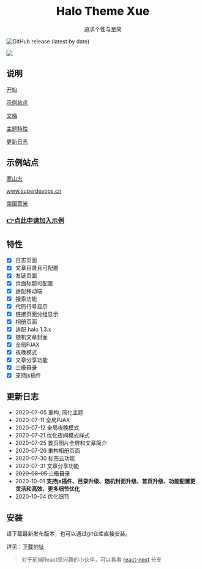 # <div align="center" style="font-weight:800; font-size: 30px">Halo Theme Xue</div>

<p align="center">
追求个性与至简
</p>

![GitHub release (latest by date)](https://img.shields.io/github/v/release/halo-dev/halo?label=halo&style=flat-square)

![](https://cdn.jsdelivr.net/gh/xzzai/static@master/uPic/screenshot-2300.png)

## 说明

[开始](https://baozi.fun/2020/09/29/halo-blog-transfer)

[示例站点](#示例站点)

[文档](https://baozi.fun/2020/10/05/theme-xue-showcase)

[主题特性](#特性)

[更新日志](#更新日志)

## 示例站点

[寒山志](https://baozi.fun)

www.superdevops.cn

[南国薏米](https://eelve.com/)

### [👉点此申请加入示例](https://github.com/xzzai/halo-theme-xue/issues/67)

## 特性 
* [x] 日志页面
* [x] 文章目录且可配置
* [x] 友链页面
* [x] 页面标题可配置
* [x] 适配移动端
* [x] 搜索功能
* [x] 代码行号显示
* [x] 链接页面分组显示
* [x] 相册页面
* [x] 适配 halo 1.3.x
* [x] 随机文章封面
* [x] 全局PJAX
* [x] 夜晚模式
* [x] 文章分享功能
* [x] ~~二级目录~~
* [x] 支持js插件

## 更新日志

- 2020-07-05 重构, 简化主题
- 2020-07-11  全局PJAX
- 2020-07-12  全局夜晚模式      
- 2020-07-21 优化夜间模式样式
- 2020-07-25 首页图片全屏和文章简介
- 2020-07-26 重构相册页面
- 2020-07-30 标签云功能
- 2020-07-31 文章分享功能
- ~~2020-08-05 二级目录~~
- 2020-10-01 **支持js插件、目录升级、随机封面升级、首页升级、功能配置更灵活和高效、更多细节优化**
- 2020-10-04 优化细节

## 安装

请下载最新发布版本，也可以通过git仓库直接安装。

详见：[下载地址](https://github.com/xzzai/halo-theme-xue/releases)



> 对于前端React感兴趣的小伙伴，可以看看 [react-next](https://github.com/xzzai/halo-theme-xue/tree/react-next) 分支
